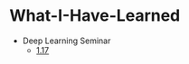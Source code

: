 # What-I-Have-Learned
 
* Deep Learning Seminar
  + [1.17](https://github.com/SoYoungCho/What-I-Have-Learned/blob/master/Deeplearning%20Seminar/1.17%20notes.ipynb)

